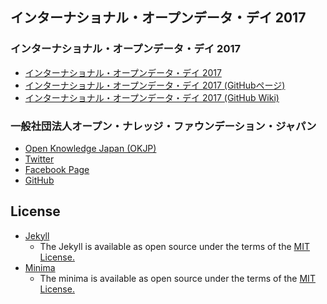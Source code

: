 インターナショナル・オープンデータ・デイ 2017
------

### インターナショナル・オープンデータ・デイ 2017

* [インターナショナル・オープンデータ・デイ 2017](http://odd17.okfn.jp/)
* [インターナショナル・オープンデータ・デイ 2017 (GitHubページ)](https://github.com/okfj/odd17)
* [インターナショナル・オープンデータ・デイ 2017 (GitHub Wiki)](https://github.com/okfj/odd17/wiki)

### 一般社団法人オープン・ナレッジ・ファウンデーション・ジャパン

* [Open Knowledge Japan (OKJP)](http://okfn.jp/)
* [Twitter](https://twitter.com/okfj)
* [Facebook Page](https://www.facebook.com/OKFjp)
* [GitHub](https://github.com/okfj)

License
-----
* [Jekyll](https://jekyllrb.com/)
  * The Jekyll is available as open source under the terms of the [MIT License.](https://github.com/jekyll/jekyll/blob/master/LICENSE)
* [Minima](https://github.com/jekyll/minima)
  * The minima is available as open source under the terms of the [MIT License.](http://opensource.org/licenses/MIT)
